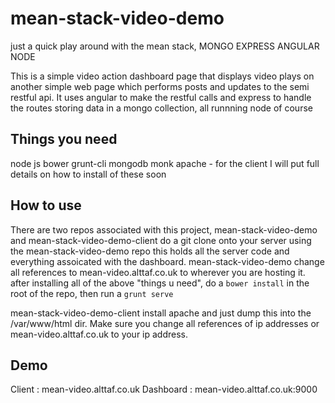 mean-stack-video-demo
=====================

just a quick play around with the mean stack,
MONGO EXPRESS ANGULAR NODE

This is a simple video action dashboard page that displays video plays on another simple web page which performs posts and updates to the semi restful api.  It uses angular to make the restful calls and express to handle the routes storing data in a mongo collection, all runnning node of course 

<h2>Things you need </h2>
node js
bower
grunt-cli
mongodb
monk
apache - for the client
I will put full details on how to install of these soon



<h2>How to use</h2>
There are two repos associated with this project, mean-stack-video-demo and mean-stack-video-demo-client do a git clone onto your server using the mean-stack-video-demo repo this holds all the server code and everything assoicated with the dashboard.
mean-stack-video-demo
change all references to mean-video.alttaf.co.uk to wherever you are hosting it.  
after installing all of the above "things u need", do a 
<code>bower install</code> in the root of the repo, 
then run a 
<code>grunt serve</code>

mean-stack-video-demo-client
install apache and just dump this into the /var/www/html dir.  Make sure you change all references of ip addresses or mean-video.alttaf.co.uk to your ip address.  


<h2>Demo</h2>
Client : mean-video.alttaf.co.uk
Dashboard : mean-video.alttaf.co.uk:9000






